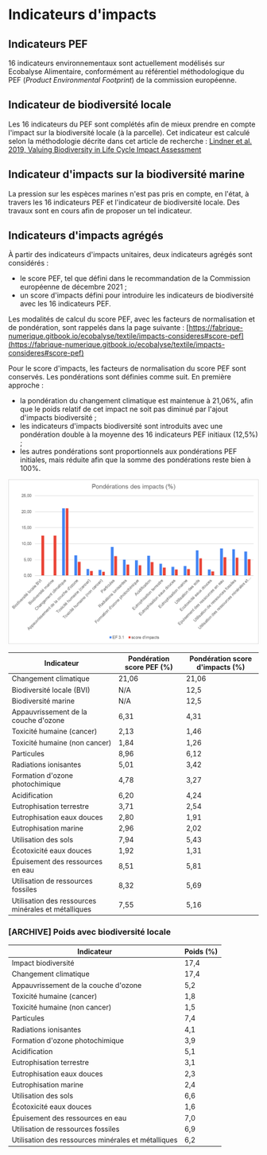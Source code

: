 # Indicateurs d'impacts

## Indicateurs PEF

16 indicateurs environnementaux sont actuellement modélisés sur Ecobalyse Alimentaire, conformément au référentiel méthodologique du PEF (_Product Environmental Footprint_) de la commission européenne.

## Indicateur de biodiversité locale

Les 16 indicateurs du PEF sont complétés afin de mieux prendre en compte l'impact sur la biodiversité locale (à la parcelle). Cet indicateur est calculé selon la méthodologie décrite dans cet article de recherche : [Lindner et al. 2019, Valuing Biodiversity in Life Cycle Impact Assessment](https://www.researchgate.net/publication/336523544\_Valuing\_Biodiversity\_in\_Life\_Cycle\_Impact\_Assessment)

## Indicateur d'impacts sur la biodiversité marine

La pression sur les espèces marines n'est pas pris en compte, en l'état, à travers les 16 indicateurs PEF et l'indicateur de biodiversité locale. Des travaux sont en cours afin de proposer un tel indicateur.

## Indicateurs d'impacts agrégés

À partir des indicateurs d'impacts unitaires, deux indicateurs agrégés sont considérés :&#x20;

* le score PEF, tel que défini dans le recommandation de la Commission européenne de décembre 2021 ;
* un score d'impacts défini pour introduire les indicateurs de biodiversité avec les 16 indicateurs PEF.&#x20;

Les modalités de calcul du score PEF, avec les facteurs de normalisation et de pondération, sont rappelés dans la page suivante : [https://fabrique-numerique.gitbook.io/ecobalyse/textile/impacts-consideres#score-pef](https://fabrique-numerique.gitbook.io/ecobalyse/textile/impacts-consideres#score-pef)

Pour le score d'impacts, les facteurs de normalisation du score PEF sont conservés. Les pondérations sont définies comme suit. En première approche :&#x20;

* la pondération du changement climatique est maintenue à 21,06%, afin que le poids relatif de cet impact ne soit pas diminué par l'ajout d'impacts biodiversité ;
* les indicateurs d'impacts biodiversité sont introduits avec une pondération double à la moyenne des 16 indicateurs PEF initiaux (12,5%) ;
* les autres pondérations sont proportionnels aux pondérations PEF initiales, mais réduite afin que la somme des pondérations reste bien à 100%.

![](<../.gitbook/assets/image (1) (1) (1).png>)

| Indicateur                                          | Pondération score PEF (%) | Pondération score d'impacts (%) |
| --------------------------------------------------- | ------------------------- | ------------------------------- |
| Changement climatique                               | 21,06                     | 21,06                           |
| Biodiversité locale (BVI)                           | N/A                       | 12,5                            |
| Biodiversité marine                                 | N/A                       | 12,5                            |
| Appauvrissement de la couche d'ozone                | 6,31                      | 4,31                            |
| Toxicité humaine (cancer)                           | 2,13                      | 1,46                            |
| Toxicité humaine (non cancer)                       | 1,84                      | 1,26                            |
| Particules                                          | 8,96                      | 6,12                            |
| Radiations ionisantes                               | 5,01                      | 3,42                            |
| Formation d'ozone photochimique                     | 4,78                      | 3,27                            |
| Acidification                                       | 6,20                      | 4,24                            |
| Eutrophisation terrestre                            | 3,71                      | 2,54                            |
| Eutrophisation eaux douces                          | 2,80                      | 1,91                            |
| Eutrophisation marine                               | 2,96                      | 2,02                            |
| Utilisation des sols                                | 7,94                      | 5,43                            |
| Écotoxicité eaux douces                             | 1,92                      | 1,31                            |
| Épuisement des ressources en eau                    | 8,51                      | 5,81                            |
| Utilisation de ressources fossiles                  | 8,32                      | 5,69                            |
| Utilisation des ressources minérales et métalliques | 7,55                      | 5,16                            |

### \[ARCHIVE] Poids avec biodiversité locale

| Indicateur                                          | Poids (%) |
| --------------------------------------------------- | --------- |
| Impact biodiversité                                 | 17,4      |
| Changement climatique                               | 17,4      |
| Appauvrissement de la couche d'ozone                | 5,2       |
| Toxicité humaine (cancer)                           | 1,8       |
| Toxicité humaine (non cancer)                       | 1,5       |
| Particules                                          | 7,4       |
| Radiations ionisantes                               | 4,1       |
| Formation d'ozone photochimique                     | 3,9       |
| Acidification                                       | 5,1       |
| Eutrophisation terrestre                            | 3,1       |
| Eutrophisation eaux douces                          | 2,3       |
| Eutrophisation marine                               | 2,4       |
| Utilisation des sols                                | 6,6       |
| Écotoxicité eaux douces                             | 1,6       |
| Épuisement des ressources en eau                    | 7,0       |
| Utilisation de ressources fossiles                  | 6,9       |
| Utilisation des ressources minérales et métalliques | 6,2       |

